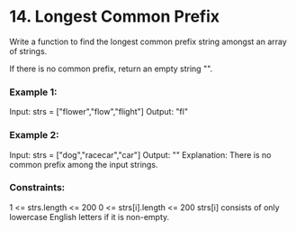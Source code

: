 # 14. Longest Common Prefix

Write a function to find the longest common prefix string amongst an array of strings.

If there is no common prefix, return an empty string "".

 

### Example 1:

Input: strs = ["flower","flow","flight"]
Output: "fl"

### Example 2:

Input: strs = ["dog","racecar","car"]
Output: ""
Explanation: There is no common prefix among the input strings.
 

### Constraints:

1 <= strs.length <= 200
0 <= strs[i].length <= 200
strs[i] consists of only lowercase English letters if it is non-empty.